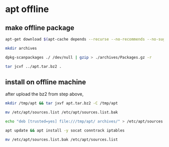 # apt offline

## make offline package

```sh
apt-get download $(apt-cache depends --recurse --no-recommends --no-suggests --no-conflicts --no-breaks --no-replaces --no-enhances socat conntrack iptables | grep "^\w" | sort -u)

mkdir archives

dpkg-scanpackages ./ /dev/null | gzip > ./archives/Packages.gz -r

tar jcvf ../apt.tar.bz2 .
```

## install on offline machine

after upload the bz2 from step above,

```sh
mkdir /tmp/apt && tar jxvf apt.tar.bz2 -C /tmp/apt

mv /etc/apt/sources.list /etc/apt/sources.list.bak

echo "deb [trusted=yes] file:///tmp/apt/ archives/" > /etc/apt/sources.list

apt update && apt install -y socat conntrack iptables

mv /etc/apt/sources.list.bak /etc/apt/sources.list
```
